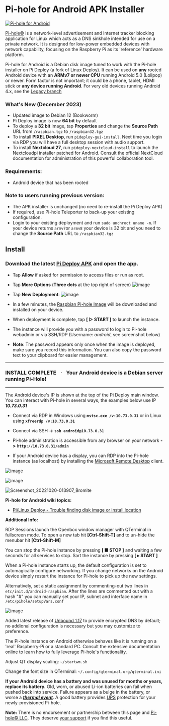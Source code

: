 # Pi-hole for Android APK Installer

[![Pi-hole for Android](https://user-images.githubusercontent.com/33142753/133272103-28c6eba3-d1f7-4e29-9c5b-7d96d9f94e9e.jpg)](https://www.youtube.com/watch?v=sdDkKvaRvOs)

[Pi-hole©](https://pi-hole.net/) is a network-level advertisement and Internet tracker blocking application for Linux which acts as a DNS sinkhole intended for use on a private network. It is designed for low-power embedded devices with network capability, focusing on the Raspberry Pi as its 'reference' hardware platform.

Pi-hole for Android is a Debian disk image tuned to work with the Pi-hole installer on Pi Deploy (a fork of Linux Deploy).  It can be used on **any** rooted Android device with an **ARMv7 or newer CPU** running Android 5.0 (Lolipop) or newer.  Form factor is not important; it could be a phone, tablet, HDMI stick or **any device running Android**.  For very old devices running Android 4.x, see the [Legacy branch](https://github.com/DesktopECHO/Pi-hole-for-Android/tree/legacy)

### What's New (December 2023)
 - Updated image to Debian 12 (Bookworm)
 - Pi Deploy image is now **64 bit** by default
 - To deploy a **32 bit** image, tap **Properties** and change the **Source Path** URL from `/raspbian.tgz` to `/raspbian32.tgz`
 - To install **PIXEL Desktop**, run `pideploy-gui-install`.  Next time you login via RDP you will have a full desktop session with audio support.
 - To install **Nextcloud 27**, run `pideploy-nextcloud-install` to launch the Nextcloudpi installer patched for Android.  Consult the official NextCloud documentation for administration of this powerful collaboration tool.

### Requirements:

- Android device that has been rooted

### Note to users running previous version:
- The APK installer is unchanged (no need to re-install the Pi Deploy APK)
- If required, use Pi-hole Teleporter to back-up your existing configuration.
- Login to your existing deployment and run `sudo unchroot uname -m`.  If your device returns `armv7`or `armv8` your device is 32 bit and you need to change the **Source Path** URL to `/raspbian32.tgz` 

## Install 
### Download the latest [Pi Deploy APK](https://github.com/DesktopECHO/Pi-hole-for-Android/releases/latest/download/pideploy.apk) and open the app.

- Tap **Allow** if asked for permission to access files or run as root.  

- Tap **More Options** (**Three dots** at the top right of screen)
    ![image](https://github.com/DesktopECHO/Pi-hole-for-Android/assets/33142753/b8cbe9e3-f47a-4e3b-a155-b6b0aa3a5161")

- Tap **New Deployment**:
    ![image](https://github.com/DesktopECHO/Pi-hole-for-Android/assets/33142753/a438ee12-b849-4c04-8be1-e5f61f4ba659)

- In a few minutes, the [Raspbian Pi-hole Image](https://github.com/DesktopECHO/Pi-hole-for-Android/releases/latest/download/raspbian.tgz) will be downloaded and installed on your device.
- When deployment is complete, tap **[  ▷ START ]**  to launch the instance.
- The instance will provide you with a password to login to Pi-hole webadmin or via SSH/RDP (Username: _android_, see screenshot below)
- **Note**: The password appears only once when the image is deployed, make sure you record this information.  You can also copy the password text to your clipboard for easier management. 

-----------------------------------------------------------
### **INSTALL COMPLETE     ·     Your Android device is a Debian server running Pi-Hole!**

-----------------------------------------------------------
The Android device's IP is shown at the top of the Pi Deploy main window.  You can interact with Pi-hole in several ways, the examples below use IP **_10.73.0.31_** 

 - Connect via RDP in Windows using **```mstsc.exe /v:10.73.0.31```** or in Linux using **```xfreerdp /v:10.73.0.31```** 

 - Connect via SSH **->** **```ssh android@10.73.0.31```**

 - Pi-hole administration is accessible from any browser on your network **->** **```http://10.73.0.31/admin```**

 - If your Android device has a display, you can RDP into the Pi-hole instance (as localhost) by installing the [Microsoft Remote Desktop](https://play.google.com/store/apps/details?id=com.microsoft.rdc.androidx) client.

![image](https://user-images.githubusercontent.com/33142753/196851777-e46b145f-4c99-4b6f-9add-ed2f009dae4b.png)

![image](https://user-images.githubusercontent.com/33142753/196856874-72c307e3-2227-4ef1-a7b5-401e745f918f.png)

![Screenshot_20221020-013907_Bromite](https://user-images.githubusercontent.com/33142753/196860440-1723d8c2-09b0-460b-901e-260b5485d554.png)

**Pi-hole for Android wiki topics:**

- [Pi/Linux Deploy - Trouble finding disk image or install location](https://github.com/DesktopECHO/Pi-hole-for-Android/wiki/Trouble-finding-path-where-Pi%E2%80%90hole-image-is-downloaded,-or-errors-are-reported-during-creation-of-Pi%E2%80%90hole-disk-image.)

**Additional Info:**

RDP Sessions launch the Openbox window manager with QTerminal in fullscreen mode.  To open a new tab hit **[Ctrl-Shift-T]** and to un-hide the menubar hit **[Ctrl-Shift-M]**

You can stop the Pi-hole instance by pressing **[ ■ STOP ]** and waiting a few seconds for all services to stop.  Sart the instance by pressing **[ ▸ START ]**

When a Pi-hole instance starts up, the default configuration is set to automagically configure networking.  If you change networks on the Android device simply restart the instance for Pi-hole to pick up the new settings.

Alternatively, set a static assignment by commenting-out two lines in ```etc/init.d/android-raspbian```.  After the lines are commented out with a hash "#" you can manually set your IP, subnet and interface name in ```/etc/pihole/setupVars.conf```

![image](https://github.com/DesktopECHO/Pi-hole-for-Android/assets/33142753/8781dc01-ebe2-4ffc-bdec-82ca62d3cc97)

Added latest release of [Unbound 1.17](https://www.nlnetlabs.nl/projects/unbound/about) to provide encrypted DNS by default; no addional configuration is necessary but you may customize to preference.

The Pi-hole instance on Android otherwise behaves like it is running on a 'real' Raspberry-Pi or a standard PC.  Consult the extensive documentation online to learn how to fully leverage Pi-hole's functionality.

Adjust QT display scaling: ```~/startwm.sh``` 

Change the font size in QTerminal: ```~/.config/qterminal.org/qterminal.ini```

**If your Android device has a battery and was unused for months or years, replace its battery.**  Old, worn, or abused Li-ion batteries can fail when pushed back into service.  Failure appears as a bulge in the battery, or worse a [**_thermal event_**](https://www.urbandictionary.com/define.php?term=unexpected+thermal+event).  A good battery provides [UPS](https://en.wikipedia.org/wiki/Uninterruptible_power_supply) protection for your newly-provisioned Pi-hole.

**Note:** There is no endorsement or partnership between this page and [Pi-hole© LLC](https://pi-hole.net/). They deserve [your support](https://pi-hole.net/donate/) if you find this useful.

